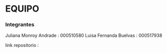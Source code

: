 # EQUIPO

### Integrantes

Juliana Monroy Andrade : 000510580
Luisa Fernanda Buelvas : 000517938

link repositorio :
